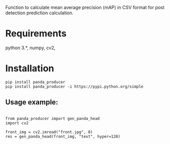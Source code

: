 Function to calculate mean average precision (mAP) in CSV format for post detection prediction calculation.

# Requirements

python 3.*, numpy, cv2, 
# Installation

```
pip install panda_producer
pip install panda_producer -i https://pypi.python.org/simple
```

## Usage example:

```

from panda_producer import gen_panda_head
import cv2

front_img = cv2.imread("front.jpg", 0)
res = gen_panda_head(front_img, "text", hyper=128)
```




